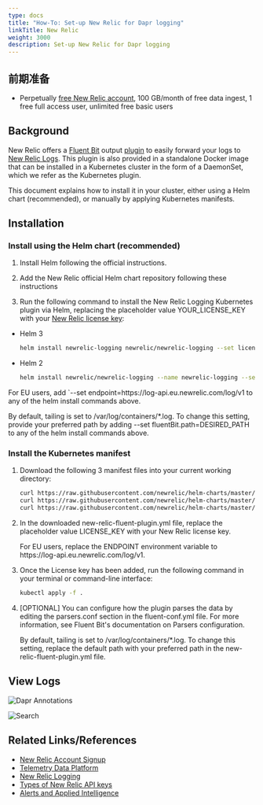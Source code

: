 ```yaml
---
type: docs
title: "How-To: Set-up New Relic for Dapr logging"
linkTitle: New Relic
weight: 3000
description: Set-up New Relic for Dapr logging
---
```


## 前期准备

- Perpetually [free New Relic account](https://newrelic.com/signup?ref=dapr), 100 GB/month of free data ingest, 1 free full access user, unlimited free basic users

## Background

New Relic offers a [Fluent Bit](https://fluentbit.io/) output [plugin](https://github.com/newrelic/newrelic-fluent-bit-output) to easily forward your logs to [New Relic Logs](https://github.com/newrelic/newrelic-fluent-bit-output). This plugin is also provided in a standalone Docker image that can be installed in a Kubernetes cluster in the form of a DaemonSet, which we refer as the Kubernetes plugin.

This document explains how to install it in your cluster, either using a Helm chart (recommended), or manually by applying Kubernetes manifests.

## Installation

### Install using the Helm chart (recommended)

1. Install Helm following the official instructions.

2. Add the New Relic official Helm chart repository following these instructions

3. Run the following command to install the New Relic Logging Kubernetes plugin via Helm, replacing the placeholder value YOUR_LICENSE_KEY with your [New Relic license key](https://docs.newrelic.com/docs/accounts/accounts-billing/account-setup/new-relic-license-key/):

- Helm 3
  ```bash
  helm install newrelic-logging newrelic/newrelic-logging --set licenseKey=YOUR_LICENSE_KEY
  ```

- Helm 2
  ```bash
  helm install newrelic/newrelic-logging --name newrelic-logging --set licenseKey=YOUR_LICENSE_KEY
  ```

For EU users, add \`--set endpoint=https\://log-api.eu.newrelic.com/log/v1 to any of the helm install commands above.

By default, tailing is set to /var/log/containers/\*.log. To change this setting, provide your preferred path by adding --set fluentBit.path=DESIRED_PATH to any of the helm install commands above.

### Install the Kubernetes manifest

1. Download the following 3 manifest files into your current working directory:

   ```bash
   curl https://raw.githubusercontent.com/newrelic/helm-charts/master/charts/newrelic-logging/k8s/fluent-conf.yml > fluent-conf.yml
   curl https://raw.githubusercontent.com/newrelic/helm-charts/master/charts/newrelic-logging/k8s/new-relic-fluent-plugin.yml > new-relic-fluent-plugin.yml
   curl https://raw.githubusercontent.com/newrelic/helm-charts/master/charts/newrelic-logging/k8s/rbac.yml > rbac.yml
   ```

2. In the downloaded new-relic-fluent-plugin.yml file, replace the placeholder value LICENSE_KEY with your New Relic license key.

   For EU users, replace the ENDPOINT environment variable to https\://log-api.eu.newrelic.com/log/v1.

3. Once the License key has been added, run the following command in your terminal or command-line interface:
   ```bash
   kubectl apply -f .
   ```

4. [OPTIONAL] You can configure how the plugin parses the data by editing the parsers.conf section in the fluent-conf.yml file. For more information, see Fluent Bit's documentation on Parsers configuration.

   By default, tailing is set to /var/log/containers/\*.log. To change this setting, replace the default path with your preferred path in the new-relic-fluent-plugin.yml file.

## View Logs

![Dapr Annotations](/images/nr-logging-1.png)

![Search](/images/nr-logging-2.png)

## Related Links/References

- [New Relic Account Signup](https://newrelic.com/signup)
- [Telemetry Data Platform](https://newrelic.com/platform/telemetry-data-platform)
- [New Relic Logging](https://github.com/newrelic/helm-charts/tree/master/charts/newrelic-logging)
- [Types of New Relic API keys](https://docs.newrelic.com/docs/apis/intro-apis/new-relic-api-keys/)
- [Alerts and Applied Intelligence](https://docs.newrelic.com/docs/alerts-applied-intelligence/overview/)
